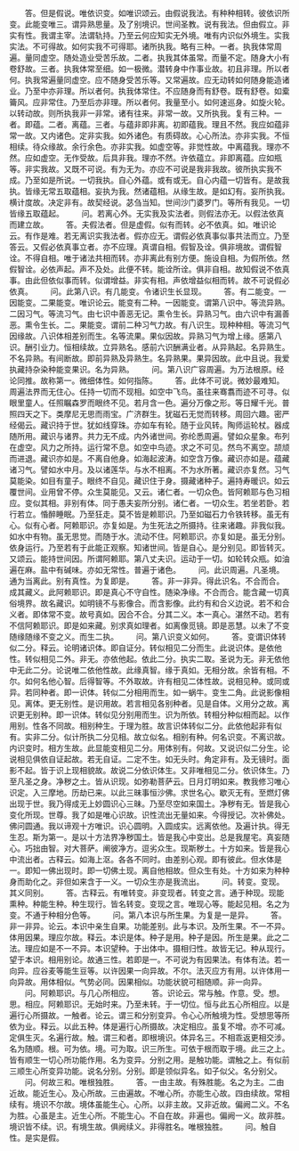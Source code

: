 <!-- { "loadSidebar": true } -->
　　答。但是假说。唯依识变。如唯识颂云。由假说我法。有种种相转。彼依识所变。此能变唯三。谓异熟思量。及了别境识。世间圣教。说有我法。但由假立。非实有性。我谓主宰。法谓轨持。乃至云何应知实无外境。唯有内识似外境生。实我实法。不可得故。如何实我不可得耶。诸所执我。略有三种。一者。执我体常周遍。量同虚空。随处造业受苦乐故。二者。执我其体虽常。而量不定。随身大小有卷舒故。三者。执我体常至细。如一极微。潜转身中作事业故。初且非理。所以者何。执我常遍量同虚空。应不随身受苦乐等。又常遍故。应无动转如何随身能造诸业。乃至中亦非理。所以者何。执我体常住。不应随身而有舒卷。既有舒卷。如槖籥风。应非常住。乃至后亦非理。所以者何。我量至小。如何速巡身。如旋火轮。以转动故。则所执我非一非常。诸有往来。非常一故。又所执我。复有三种。一者。即蕴。二者。离蕴。三者。与蕴非即非离。初即蕴我。理且不然。我应如蕴非常一故。又内诸色。定非实我。如外诸色。有质碍故。心心所法。亦非实我。不恒相续。待众缘故。余行余色。亦非实我。如虚空等。非觉性故。中离蕴我。理亦不然。应如虚空。无作受故。后具非我。理亦不然。许依蕴立。非即离蕴。应如瓶等。非实我故。又既不可说。有为无为。亦应不可说是我非我故。彼所执实我不成。乃至如是所说。一切我执。自心外蕴。或有或无。自心内蕴一切皆有。是故我执。皆缘无常五取蕴相。妄执为我。然诸蕴相。从缘生故。是如幻有。妄所执我。横计度故。决定非有。故契经说。苾刍当知。世间沙门婆罗门。等所有我见。一切皆缘五取蕴起。
　　问。若离心外。无实我及实法者。则假法亦无。以假法依真而建立故。
　　答。夫假法者。但是虚假。似有而转。必不依真。如。唯识论云。有作是难。若无离识实我法者。假亦应无。谓假必依真事似事共法而立。乃至答云。又假必依真事立者。亦不应理。真谓自相。假智及诠。俱非境故。谓假智诠。不得自相。唯于诸法共相而转。亦非离此有别方便。施设自相。为假所依。然假智诠。必依声起。声不及处。此便不转。能诠所诠。俱非自相。故知假说不依真事。由此但依似事而转。似谓增益。非实有相。声依增益似相而转。故不可说假必依真。
　　问。此第八识。有几能变。令诸识生长显现。
　　答。有二能变。一因能变。二果能变。唯识论云。能变有二种。一因能变。谓第八识中。等流异熟。二因习气。等流习气。由七识中善恶无记。熏令生长。异熟习气。由六识中有漏善恶。熏令生长。二。果能变。谓前二种习气力故。有八识生。现种种相。等流习气因缘故。八识体相差别而生。名等流果。果似因故。异熟习气为增上缘。感第八识。酬引业力。恒相续故。立异熟名。感前六识酬满业者。从异熟起。名异熟生。不名异熟。有间断故。即前异熟及异熟生。名异熟果。果异因故。此中且说。我爱执藏持杂染种能变果识。名为异熟。
　　问。第八识广容周遍。为万法根原。经论同推。故称第一。微细体性。如何指陈。
　　答。此体不可说。微妙最难知。周遍法界而无住心。任持一切而不现相。如空中飞鸟。虽往来骞翥而迹不可寻。似眼里童人。任照瞩森罗而眼终不见。若月含一色。遍分万像之形。等日耀千光。普照四天之下。类摩尼无思而雨宝。广济群生。犹磁石无觉而转移。周回六趣。密严经偈云。藏识持于世。犹如线穿珠。亦如车有轮。随于业风转。陶师运轮杖。器成随所用。藏识与诸界。共力无不成。内外诸世间。弥纶悉周遍。譬如众星象。布列在虚空。风力之所持。运行常不息。如空中鸟迹。求之不可见。然鸟不离空。颉颃而进退。藏识亦如是。不离自他身。如海起波涛。如空含万像。藏识亦如是。蕴藏诸习气。譬如水中月。及以诸莲华。与水不相离。不为水所著。藏识亦复然。习气莫能染。如目有童子。眼终不自见。藏识住于身。摄藏诸种子。遍持寿暖识。如云覆世间。业用曾不停。众生莫能见。又云。诸仁者。一切众色。皆阿赖耶与色习相应。变似其相。非别有体。同于愚夫妄所分别。诸仁者。一切众生。若坐若卧。若行若立。惛醉睡眠。乃至狂走。莫不皆是赖耶识。乃至如磁石力令铁转移。虽无有心。似有心者。阿赖耶识。亦复如是。为生死法之所摄持。往来诸趣。非我似我。如水中有物。虽无思觉。而随于水。流动不住。阿赖耶识。亦复如是。虽无分别。依身运行。乃至若有于此能正观察。知诸世间。皆是自心。是分别见。即皆转灭。又颂云。能持世间因。所谓阿赖耶。第八丈夫识。运动于一切。如轮转众瓶。如油遍在麻。盐中有碱味。亦如无常性。普遍于诸色。
　　问。此识周遍。凡圣境。通为当离此。别有真性。为复即是。
　　答。非一非异。得此识名。不合而合。成其藏义。此阿赖耶识。即是真心不守自性。随染净缘。不合而合。能含藏一切真俗境界。故名藏识。如明镜不与影像合。而含影像。此约有和合义边说。若不和合义者。即体常不变。故号真如。因合不合。分其二义。本一真心。湛然不动。若有不信阿赖耶识。即是如来藏。别求真如理者。如离像觅镜。即是恶慧。以未了不变随缘随缘不变之义。而生二执。
　　问。第八识变义如何。
　　答。变谓识体转似二分。释云。论明诸识体。即自证分。转似相见二分而生。此说识体。是依他性。转似相见二外。非无。亦依他起。依此二分。执实二取。圣说为无。非无依他中无此二分。论说唯二依他性故。此缘真智。缘于真如。无相分故。余皆有相。不尔。如何名他心智。后得智等。不外取故。许有相见二体性故。说相见种。或同或异。若同种者。即一识体。转似二分相用而生。如一蜗牛。变生二角。此说影像相见。离体。更无别性。是识用故。若言相见各别种者。见是自体。义用分之故。离识更无别种。即一识体。转似见分别用而生。识为所依。转相分种似相而起。以作用别。性各不同故。相别种生。于理为胜。故言识体转似二分。此依他起非有似有。实非二分。似计所执二分见相。故立似名。相别有种。何名识变。不离识故。内识变时。相方生故。此显能变相见二分。用体别有。何故。又说识似二分生。论说相见俱依自证起故。若无自证。二定不生。如无头时。角定非有。及无镜时。面影不起。皆于识上现相貌故。故说二分依识体生。又非唯相见二分。依识体生。乃至凡圣之身。净秽之土。皆从识现。如弥勒菩萨云。日月灯明如来。教我修习唯心识定。入三摩地。历劫已来。以此三昧事恒沙佛。求世名心。歇灭无有。至燃灯佛出现于世。我乃得成无上妙圆识心三昧。乃至尽空如来国土。净秽有无。皆是我心变化所现。世尊。我了如是唯心识故。识性流出无量如来。今得授记。次补佛处。佛问圆通。我以谛观十方唯识。识心圆明。入圆成实。远离依他。及遍计执。得无生忍。斯为第一。是以十方法界净秽国土。皆是我心中变出。总是我屋宅。真妄随心。巧拙由智。对大菩萨。阐彼净方。逗劣众生。现斯秽土。十方如来。皆是我心中流出者。古释云。如海上沤。各各不同时。由差别心观。即有彼此。但水体是一。即知一佛出现时。即一切佛土现。离自他相故。但众生有处。十方如来为种种身而助化之。非但如来含于一义。一切众生亦是我流出。
　　问。转变。变现。其义同别。
　　答。古释云。有唯转变。非变现者。转变之言。通于种现。现能熏种。种能生种。种生现行。皆名转变。变现之言。唯现心等。能起见相。名之为变。不通于种相分色等。
　　问。第八本识与所生果。为复是一是异。
　　答。非一非异。论云。本识中亲生自果。功能差别。此与本识。及所生果。不一不异。体用因果。理应尔故。释云。本识是体。种子是用。种子是因。所生是果。此之二法。理应如是不一不异。本识望种。于出体中。摄相归性。故皆无记。种从现行。望于本识。相用别论。故通三性。若即是一。不可说为有因果法。有体有法。若一向异。应谷麦等能生豆等。以许因果一向异故。不尔。法灭应方有用。以许体用一向异故。用体相似。气势必同。因果相似。功能状貌可相随顺。非一向异。
　　问。阿赖耶识。与几心所相应。
　　答。识论云。常与触。作意。受。想。思。相应。阿赖耶识。无始时来。乃至未转。于一切位。恒与此五心所相应。以是遍行心所摄故。一触者。论云。谓三和分别变异。令心心所触境为性。受想思等所依为业。释云。以此五种。体是遍行心所摄故。决定相应。虽复不增。亦不可减。定俱生灭。名遍行故。触。谓三和者。即根境识。体异名三。不相乖返更相交涉。名为随顺。根。可为依。境。可为取。识三所生。可依于根而取于境。此三之上。皆有顺生一切心所功能作用。名为变异。分别之用。是触功能。谓触之上。有似前三顺生心所变异功能。说名分别。分别。即是领似异名。如子似父。名分别父。
　　问。何故三和。唯根独胜。
　　答。一由主故。有殊胜能。名之为主。二由近故。能近生心。及心所故。三由遍故。不唯心所。亦能生心故。四由续故。常相续有。境识不尔故。境体虽能生心。心所。以非主故。又非近故。偏阙二义。不名为胜。心虽是主。近生心所。不能生心。不自在故。非遍也。偏阙一义。故非胜。境识皆不续。识。有境生故。俱阙续义。非得胜名。唯根独胜。
　　问。触自性。是实是假。
